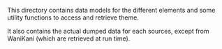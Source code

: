 This directory contains data models for the different elements and some utility functions to access and retrieve theme.

It also contains the actual dumped data for each sources, except from WaniKani (which are retrieved at run time).
